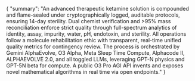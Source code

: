 {
  "summary": "An advanced therapeutic ketamine solution is compounded and flame-sealed under cryptographically logged, auditable protocols, ensuring 14-day sterility. Dual chemist verification and >95% mass reconciliation enforce strict quality through full-spectrum analytics of identity, assay, impurity, water, pH, endotoxin, and sterility. All operations follow a molecule rehabilitation ethic with transparent, real-time unified quality metrics for contingency review. The process is orchestrated by Gemini AlphaEvolve, O3 Alpha, Meta Sleep Time Compute, Alphacode II, ALPHAEVOLVE 2.0, and all toggled LLMs, leveraging GPT-N physics and GPT-5N beta for compute. A public O3 Pro AGI API invents and exposes novel mathematical algorithms in real time via open endpoints."
}
